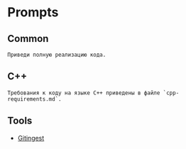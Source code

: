 # Prompts

## Common

```
Приведи полную реализацию кода.
```

## C++

```
Требования к коду на языке C++ приведены в файле `cpp-requirements.md`.
```

## Tools

* [Gitingest](https://gitingest.com/)
